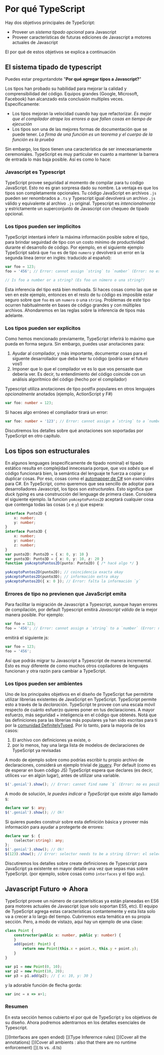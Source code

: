 # Por qué TypeScript
Hay dos objetivos principales de TypeScript: 
* Proveer un *sistema tipado opcional* para Javascript
* Proveer características de futuras ediciones de Javascript a motores actuales de Javascript


El por qué de estos objetivos se explica a continuación

## El sistema tipado de typescript

Puedes estar preguntandote "**Por qué agregar tipos a Javascript?**"

Los tipos han probado su habilidad para mejorar la calidad y comprensibilidad del código. Equipos grandes (Google, Microsoft, Facebook) han alcanzado esta conclusión multiples veces. Específicamente:

* Los tipos mejoran la velocidad cuando hay que refactorizar. *Es mejor que el compilador atrape los errores a que fallen cosas en tiempo de ejecución*
* Los tipos son una de las mejores formas de documentación que se puede tener. *La firma de una función es un teorema y el cuerpo de la función es la prueba*

Sin embargo, los tipos tienen una característica de ser innecesariamente ceremoniales. TypeScript es muy particular en cuanto a mantener la barrera de entrada lo más baja posible. Así es como lo hace:

### Javascript es Typescript
TypeScript provee seguridad al momento de compilar para tu codigo JavaScript. Esto no es gran sorpresa dado su nombre. La ventaja es que los tipos son completamente opcionales. Tu código JavaScript en archivos `.js` pueden ser renombrados a `.ts` y Typescript igual devolverá un archivo `.js` válido y equivalente al archivo `.js` original. Typescript es *intencionalmente* y estrictamente un superconjunto de Javascript con chequeo de tipado opcional. 

### Los tipos pueden ser implicitos
TypeScript intentará inferir la máxima información posible sobre el tipo, para brindar seguirdad de tipo con un costo mínimo de productividad durante el desarrollo de código. Por ejemplo, en el siguiente ejemplo TypeScript sabrá que `foo` es de tipo `numero` y devolverá un error en la segunda línea (error en inglés: traducido al español): 

```ts
var foo = 123;
foo = '456'; // Error: cannot assign `string` to `number` (Error: no es posible asignar `string``a `numero`)

// Is foo a number or a string? (Es foo un número o una string?)
```

Esta inferencia del tipo está bien motivada. Si haces cosas como las que se ven en este ejemplo, entonces en el resto de tu código es imposible estar seguro sobre que `foo` es un `numero` o una `string`. Problemas de este tipo ocurren habitualmente en bases de código grandes y con múltiples archivos. Ahondaremos en las reglas sobre la inferencia de tipos más adelante.

### Los tipos pueden ser explícitos
Como hemos mencionado previamente, TypeScript inferirá lo máximo que pueda en forma segura. Sin embargo, puedes usar anotaciones para: 
1. Ayudar al compilador, y más importante, documentar cosas para el siguente desarrollador que deba leer tu código (podría ser el futuro vos!)
2. Imponer que lo que el compilador ve es lo que vos pensaste que debería ver. Es decir, tu entendimiento del código coincide con un análisis algorítmico del código (hecho por el compilador)

Typescript utiliza anotaciones de tipo postfix populares en otros lenguajes *opcionalmente* anotados (ejemplo, ActionScript y F#)

```ts
var foo: number = 123;
```
Si haces algo erróneo el compliador tirará un error:

```ts
var foo: number = '123'; // Error: cannot assign a `string` to a `number` (Error: no puedes asignar una `string` a un `numero`)
```

Discutiremos los detalles sobre qué anotaciones son soportadas por TypeScript en otro capítulo.

## Los tipos son estructurales
En algunos lenguages (específicamente de tipado nominal) el tipado estático resulta en complejidad innecesaria porque, que *vos sabés* que el código funcionará bien, la semántica del lenguaje te fuerza a copiar y duplicar cosas. Por eso, cosas como el [automapper de C#](http://automapper.org/) son *esenciales* para C#. En TypeScript, como queremos que sea sencillo de adoptar para desarrolladores Javascript, los tipos son *estructurales*. Esto significa que *duck typing* es una construcción del lenguage de primera clase. Considera el siguiente ejemplo. la funcion `yoAceptoPuntos2D` aceptará cualquier cosa que contenga todas las cosas (`x` e `y`) que espera: 

```ts
interface Punto2D {
    x: number;
    y: number;
}
interface Punto3D {
    x: number;
    y: number;
    z: number;
}
var punto2D: Punto2D = { x: 0, y: 10 }
var punto3D: Punto3D = { x: 0, y: 10, z: 20 }
function yoAceptoPuntos2D(punto: Punto2D) { /* hacé algo */ }

yoAceptoPuntos2D(punto2D); // coincidencia exacta okay
yoAceptoPuntos2D(punto3D); // información extra okay
yoAceptoPuntos2D({ x: 0 }); // Error: falta la información `y`
```

### Errores de tipo no previenen que JavaScript emita
Para facilitar la migración de Javascript a Typescript, aunque hayan errores de compilación, por default Typescript emitirá *Javascript válido* de la mejor manera posible. Por ejemplo: 

```ts
var foo = 123;
foo = '456'; // Error: cannot assign a `string` to a `number` (Error: no es posible asignar `string` a `numero`)
```

emitirá el siguiente js:

```ts
var foo = 123;
foo = '456';
```

Así que podrás migrar tu Javascript a Typescript de manera incremental. Esto es muy diferente de como muchos otros copiladores de lenguajes funcionan y otra razón para cambiar a TypeScript.

### Los tipos pueden ser ambientes
Uno de los principales objetivos en el diseño de TypeScript fue permitirte utilizar librerias existentes de JavaScript en TypeScript. TypeScript permite esto a través de la *declaración*. TypeScript te provee con una escala móvil respecto de cuánto esfuerzo quieres poner en tus declaraciones. A mayor esfuerzo, más seguridad + inteligencia en el código que obtenés. Notá que las definiciones para las librerias más populares ya han sido escritas para ti por la [comunidad DefinitelyTyped](https://github.com/borisyankov/DefinitelyTyped). Por lo tanto, para la mayoría de los casos: 

1. El archivo con definiciones ya existe, o
2. por lo menos, hay una larga lista de modelos de declaraciones de TypeScript ya revisadas

A modo de ejemplo sobre como podrías escribir tu propio archivo de declaraciones, considerá un ejemplo trivial de [jquery](https://jquery.com/). Por default (como es de esperar en buen código JS) TypeScript espera que declares (es decir, utilices `var` en algún lugar), antes de utilizar una variable.

```ts
$('.genial').show(); // Error: cannot find name `$` (Error: no es posible encontrar el nombre `$`)
```
A modo de solución, *le puedes indicar a TypeScript* que existe algo llamado `$`: 
```ts
declare var $: any;
$('.genial').show(); // Ok!
```
Si quieres puedes construir sobre esta definición básica y proveer más información para ayudar a protegerte de errores: 
```ts
declare var $: {
    (selector:string): any;
};
$('.genial').show(); // Ok!
$(123).show(); // Error: selector needs to be a string (Error: el selector tiene que ser una string)
```

Discutiremos los detalles sobre create definiciones de Typescript para JavaScript ya existente en mayor detalle una vez que sepas mas sobre TypeScript. (por ejemplo, sobre cosas como `interfaces` y el tipo `any`).

## Javascript Futuro => Ahora
TypeScript provee un número de caracterísiticas ya están planeadas en ES6 para motores actuales de Javascript (que solo soportan ES5, etc). El equipo de TypeScript agrega estas características contantemente y esta lista solo va a crecer a lo largo del tiempo. Cubriremos esta temática en su propia sección. Pero, a modo de vistazo, aquí hay un ejemplo de una clase: 

```ts
class Point {
    constructor(public x: number, public y: number) {
    }
    add(point: Point) {
        return new Point(this.x + point.x, this.y + point.y);
    }
}

var p1 = new Point(0, 10);
var p2 = new Point(10, 20);
var p3 = p1.add(p2); // { x: 10, y: 30 }
```

y la adorable función de flecha gorda:

```ts
var inc = x => x+1;
```

### Resumen
En esta sección hemos cubierto el por qué de TypeScript y los objetivos de su diseño. Ahora podremos adentrarnos en los detalles esenciales de Typescript.

[](Interfaces are open ended)
[](Type Inferernce rules)
[](Cover all the annotations)
[](Cover all ambients : also that there are no runtime enforcement)
[](.ts vs. .d.ts)
